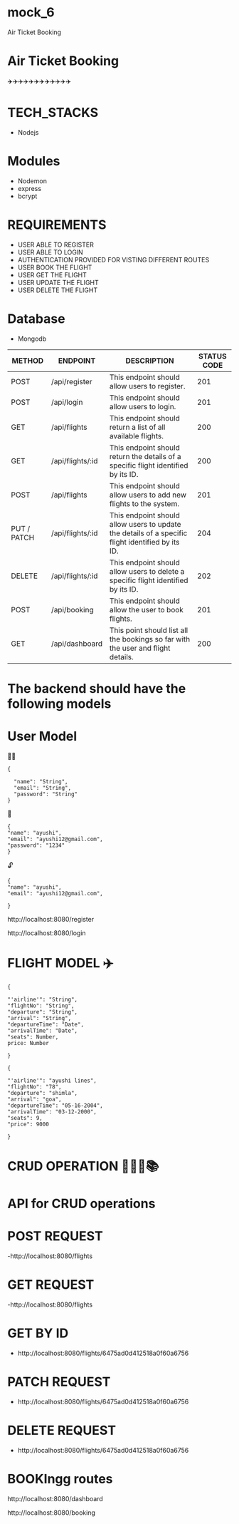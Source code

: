 # mock_6
Air Ticket Booking



# Air Ticket Booking

✈️✈️✈️✈️✈️✈️✈️✈️✈️✈️✈️✈️


# TECH_STACKS

- Nodejs

# Modules

- Nodemon
- express
- bcrypt


# REQUIREMENTS 
- USER ABLE TO REGISTER
-  USER ABLE TO LOGIN
-  AUTHENTICATION PROVIDED FOR VISTING DIFFERENT ROUTES 
-  USER BOOK THE FLIGHT 
- USER GET THE FLIGHT 
-  USER UPDATE THE FLIGHT 
-  USER DELETE THE FLIGHT 


# Database

- Mongodb

| METHOD | ENDPOINT | DESCRIPTION | STATUS CODE |
| --- | --- | --- | --- |
| POST | /api/register | This endpoint should allow users to register. | 201 |
| POST | /api/login | This endpoint should allow users to login. | 201 |
| GET | /api/flights | This endpoint should return a list of all available flights. | 200 |
| GET | /api/flights/:id | This endpoint should return the details of a specific flight identified by its ID. | 200 |
| POST | /api/flights | This endpoint should allow users to add new flights to the system. | 201 |
| PUT / PATCH | /api/flights/:id | This endpoint should allow users to update the details of a specific flight identified by its ID. | 204 |
| DELETE | /api/flights/:id | This endpoint should allow users to delete a specific flight identified by its ID. | 202 |
| POST | /api/booking | This endpoint should allow the user to book flights. | 201 |
| GET | /api/dashboard | This point should list all the bookings so far with the user and flight details. | 200 |




# The backend should have the following models

# User Model

👥👤

```
{

  "name": "String",
  "email": "String",
  "password": "String"
}

```

<!-- REGISTER MODEL --> 🔏

```
{
"name": "ayushi",
"email": "ayushi12@gmail.com",
"password": "1234"
}

```

<!-- LOGIN MODEL -->  🔓

```
{
"name": "ayushi",
"email": "ayushi12@gmail.com",

}

```

<!-- REGISTER API -->

http://localhost:8080/register

<!--  LOGIN API -->

http://localhost:8080/login

# FLIGHT MODEL ✈️

```
{

"'airline'": "String",
"flightNo": "String",
"departure": "String",
"arrival": "String",
"departureTime": "Date",
"arrivalTime": "Date",
"seats": Number,
price: Number

}

```

```
{

"'airline'": "ayushi lines",
"flightNo": "78",
"departure": "shimla",
"arrival": "goa",
"departureTime": "05-16-2004",
"arrivalTime": "03-12-2000",
"seats": 9,
"price": 9000

}

```

# CRUD OPERATION 📕📗📘📚


# API for CRUD operations

# POST REQUEST

-http://localhost:8080/flights

# GET REQUEST

-http://localhost:8080/flights

# GET BY ID

- http://localhost:8080/flights/6475ad0d412518a0f60a6756

# PATCH REQUEST

- http://localhost:8080/flights/6475ad0d412518a0f60a6756

# DELETE REQUEST

- http://localhost:8080/flights/6475ad0d412518a0f60a6756

# BOOKIngg routes

http://localhost:8080/dashboard

http://localhost:8080/booking
